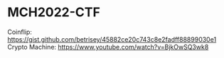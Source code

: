 # MCH2022-CTF

Coinflip: https://gist.github.com/betrisey/45882ce20c743c8e2fadff88899030e1
Crypto Machine: https://www.youtube.com/watch?v=BjkOwSQ3wk8
